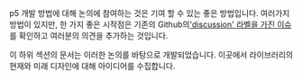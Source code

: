 p5 개발 방법에 대해 논의에 참여하는 것은 기여 할 수 있는 좋은 방법입니다. 여러가지 방법이 있지만, 한 가지 좋은 시작점은 기존의 Github의['discussion' 라벨을 가진 이슈](https://github.com/processing/p5.js/labels/discussion)를 확인하고 여러분의 의견을 추가하는 것입니다.

이 하위 섹션의 문서는 이러한 논의를 바탕으로 개발되었습니다. 이곳에서 라이브러리의 현재와 미래 디자인에 대해 아이디어를 수집합니다.
